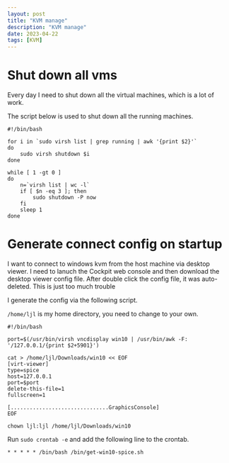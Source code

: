 ```yaml
---
layout: post
title: "KVM manage"
description: "KVM manage"
date: 2023-04-22
tags: [KVM]
---
```


# Shut down all vms

Every day I need to shut down all the virtual machines, which is a lot of work.

The script below is used to shut down all the running machines.

```shell
#!/bin/bash

for i in `sudo virsh list | grep running | awk '{print $2}'`
do
    sudo virsh shutdown $i
done

while [ 1 -gt 0 ]
do
    n=`virsh list | wc -l`
    if [ $n -eq 3 ]; then
        sudo shutdown -P now
    fi
    sleep 1
done
```

# Generate connect config on startup

I want to connect to windows kvm from the host machine via desktop viewer.
I need to lanuch the Cockpit web console and then download the desktop viewer config file.
After double click the config file, it was auto-deleted. This is just too much trouble

I generate the config via the following script.

`/home/ljl` is my home directory, you need to change to your own.

```shell
#!/bin/bash

port=$(/usr/bin/virsh vncdisplay win10 | /usr/bin/awk -F: '/127.0.0.1/{print $2+5901}')

cat > /home/ljl/Downloads/win10 << EOF
[virt-viewer]
type=spice
host=127.0.0.1
port=$port
delete-this-file=1
fullscreen=1

[...............................GraphicsConsole]
EOF

chown ljl:ljl /home/ljl/Downloads/win10
```

Run `sudo crontab -e` and add the following line to the crontab.

```text
* * * * * /bin/bash /bin/get-win10-spice.sh
```
